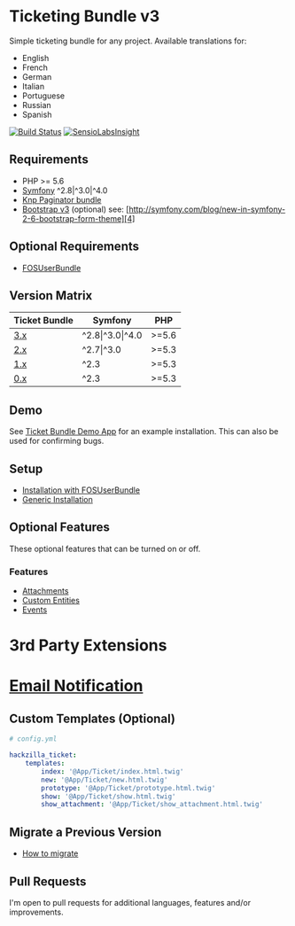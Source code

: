 # Ticketing Bundle v3

Simple ticketing bundle for any project.
Available translations for:
 * English
 * French
 * German
 * Italian
 * Portuguese
 * Russian
 * Spanish

[![Build Status](https://travis-ci.org/hackzilla/TicketBundle.png?branch=master)](https://travis-ci.org/hackzilla/TicketBundle)
[![SensioLabsInsight](https://insight.sensiolabs.com/projects/091d37a9-7862-4365-952c-814ce95c4d6c/mini.png)](https://insight.sensiolabs.com/projects/091d37a9-7862-4365-952c-814ce95c4d6c)


## Requirements

* PHP >= 5.6
* [Symfony][1] ^2.8|^3.0|^4.0
* [Knp Paginator bundle][2]
* [Bootstrap v3][3] (optional) see: [http://symfony.com/blog/new-in-symfony-2-6-bootstrap-form-theme][4]

## Optional Requirements

* [FOSUserBundle][5]


## Version Matrix

| Ticket Bundle | Symfony          | PHP   |
| --------------| ---------------- | ----- |
| [3.x][6]      | ^2.8\|^3.0\|^4.0 | >=5.6 |
| [2.x][7]      | ^2.7\|^3.0       | >=5.3 |
| [1.x][8]      | ^2.3             | >=5.3 |
| [0.x][9]      | ^2.3             | >=5.3 |


## Demo

See [Ticket Bundle Demo App][10] for an example installation. This can also be used for confirming bugs.


## Setup

* [Installation with FOSUserBundle][11]
* [Generic Installation][12]


## Optional Features

These optional features that can be turned on or off.

### Features

* [Attachments][13]
* [Custom Entities][14]
* [Events][15]

# 3rd Party Extensions

# [Email Notification][16]


## Custom Templates (Optional)

```yaml
# config.yml

hackzilla_ticket:
    templates:
        index: '@App/Ticket/index.html.twig'
        new: '@App/Ticket/new.html.twig'
        prototype: '@App/Ticket/prototype.html.twig'
        show: '@App/Ticket/show.html.twig'
        show_attachment: '@App/Ticket/show_attachment.html.twig'
```

## Migrate a Previous Version

* [How to migrate][17]


## Pull Requests

I'm open to pull requests for additional languages, features and/or improvements.

[1]: https://symfony.com/
[2]: https://github.com/KnpLabs/KnpPaginatorBundle
[3]: http://getbootstrap.com/docs/3.3/
[4]: http://symfony.com/blog/new-in-symfony-2-6-bootstrap-form-theme
[5]: https://symfony.com/doc/current/bundles/FOSUserBundle/index.html
[6]: https://github.com/hackzilla/TicketBundle/tree/master
[7]: https://github.com/hackzilla/TicketBundle/tree/2.x
[8]: https://github.com/hackzilla/TicketBundle/tree/1.x
[9]: https://github.com/hackzilla/TicketBundle/tree/0.9.x
[10]: https://github.com/hackzilla/TicketBundleDemoApp
[11]: Resources/doc/setup/fosuserbundle.md
[12]: Resources/doc/setup/other.md
[13]: Resources/doc/setup/feature/attachments.md
[14]: Resources/doc/setup/feature/custom-entities.md
[15]: Resources/doc/setup/feature/events.md
[16]: https://github.com/flodaq/TicketNotificationBundle
[17]: Resources/doc/migrate/index.md
